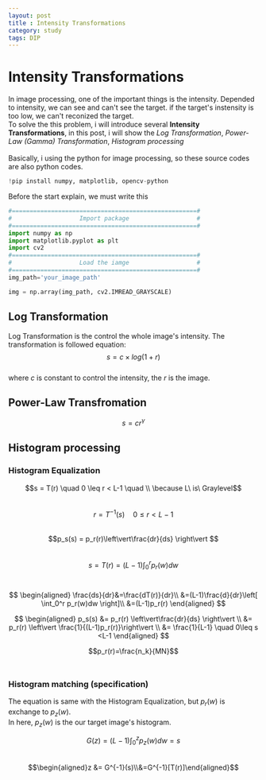 ```yaml
---
layout: post
title : Intensity Transformations
category: study
tags: DIP
---
```

# Intensity Transformations
In image processing, one of the important things is the intensity. Depended to intensity, we can see and can't see the target. if the target's instensity is too low, we can't reconized the target.<br/>
To solve the this problem, i will introduce several **Intensity Transformations**, in this post, i will show the *Log Transformation*, *Power-Law (Gamma) Transformation*, *Histogram processing* <br/> <br/>
Basically, i using the python for image processing, so these source codes are also python codes.<br/>
```python
!pip install numpy, matplotlib, opencv-python
```
Before the start explain, we must write this
```python
#====================================================#
#                   Import package                   #
#====================================================#
import numpy as np
import matplotlib.pyplot as plt
import cv2
#====================================================#
#                   Load the iamge                   #
#====================================================#
img_path='your_image_path'

img = np.array(img_path, cv2.IMREAD_GRAYSCALE)
```
## Log Transformation

Log Transformation is the control the whole image's intensity. The transformation is followed equation:<br/>
$$s=c \times log(1+r)$$<br/>
where $c$ is constant to control the intensity, the $r$ is the image.


## Power-Law Transfromation

$$s=cr^{\gamma}$$


## Histogram processing

### Histogram Equalization
$$s = T(r) \quad 0 \leq r < L-1 \quad \\ \because L\ is\  Graylevel$$<br/>
$$r = T^{-1}(s) \quad 0\leq r < L-1$$<br/>
$$p_s(s) = p_r(r)\left\vert\frac{dr}{ds} \right\vert $$<br/>
$$s=T(r)=(L-1)\int_0^{r}p_r(w)dw$$<br/>

$$
\begin{aligned}
\frac{ds}{dr}&=\frac{dT(r)}{dr}\\
&=(L-1)\frac{d}{dr}\left[ \int_0^r p_r(w)dw \right]\\
&=(L-1)p_r(r)
\end{aligned}
$$

$$
\begin{aligned}
p_s(s) &= p_r(r) \left\vert\frac{dr}{ds} \right\vert \\
&= p_r(r) \left\vert \frac{1}{(L-1)p_r(r)}\right\vert \\
&= \frac{1}{L-1} \quad 0\leq s <L-1
\end{aligned}
$$

$$p_r(r)=\frac{n_k}{MN}$$<br/>

### Histogram matching (specification)
The equation is same with the Histogram Equalization, but $p_r(w)$ is exchange to $p_z(w)$.<br/>In here, $p_z(w)$ is the our target image's histogram.

$$G(z)=(L-1)\int^z_0p_z(w)dw = s$$<br/>
$$\begin{aligned}z &= G^{-1}(s)\\&=G^{-1}[T(r)]\end{aligned}$$
